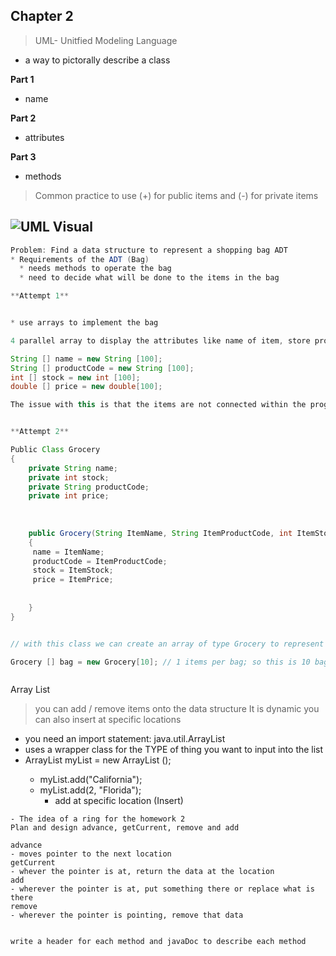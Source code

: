 ## Chapter 2

> UML- Unitfied Modeling Language
* a way to pictorally describe a class



**Part 1**
* name


**Part 2**
* attributes



**Part 3**
* methods

> Common practice to use (+) for public items and (-) for private items

![UML Visual](https://raw.githubusercontent.com/RamziCarter/DataStructures1/main/Screen%20Shot%202023-05-07%20at%202.32.01%20PM.png)
---

```java
Problem: Find a data structure to represent a shopping bag ADT
* Requirements of the ADT (Bag)
  * needs methods to operate the bag
  * need to decide what will be done to the items in the bag

**Attempt 1**


* use arrays to implement the bag

4 parallel array to display the attributes like name of item, store product code, number of items in stock and price

String [] name = new String [100];
String [] productCode = new String [100];
int [] stock = new int [100];
double [] price = new double[100];

The issue with this is that the items are not connected within the program only in the designers mind. And updating the arrays is tedious and it is not dynamic. To solve this we can create a class


**Attempt 2**

Public Class Grocery
{
    private String name;
    private int stock;
    private String productCode;
    private int price;
    
    
    
    public Grocery(String ItemName, String ItemProductCode, int ItemStock, int ItemPrice)
    {
     name = ItemName;
     productCode = ItemProductCode;
     stock = ItemStock;
     price = ItemPrice;
     
     
    }
}


// with this class we can create an array of type Grocery to represent a bag

Grocery [] bag = new Grocery[10]; // 1 items per bag; so this is 10 bags



```





Array List
> you can add / remove items onto the data structure
> It is dynamic 
> you can also insert at specific locations

* you need an import statement: java.util.ArrayList
* uses a wrapper class for the TYPE of thing you want to input into the list
* ArrayList <String> myList = new ArrayList <String>();
  * myList.add("California");
  * myList.add(2, "Florida");
    * add at specific location (Insert)


```   
- The idea of a ring for the homework 2
Plan and design advance, getCurrent, remove and add

advance
- moves pointer to the next location
getCurrent
- whever the pointer is at, return the data at the location
add
- wherever the pointer is at, put something there or replace what is there
remove
- wherever the pointer is pointing, remove that data


write a header for each method and javaDoc to describe each method 
```
 
 
